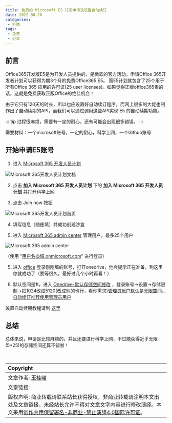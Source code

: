```yaml
---
title: 免费的 Microsoft E5 订阅申请及设置自动续订
date: 2022-06-26
categories:
 - 折腾
tags:
 - 免费
 - 分享
---
```


## 前言

Office365开发版E5是为开发人员提供的，是微软的官方活动，申请Office 365开发者计划可以获得为期3个月的免费Office365 E5。 而E5计划就包含了25个用于所有Office 365 应用的许可证(25 user licenses)。如果觉得正版office365贵的话，这就是免费获取正版Office的绝佳机会！

由于它只有120天的时长，所以也应设置好自动续订程序，而网上很多的大佬也制作出了自动续期的API，而我们可以通过调用这些API实现 E5 的自动续期功能。

::: tip
过程很麻烦，需要有一定的耐心。还有可能会出现很多错误。
:::

需要材料：一个microsoft账号，一定的耐心，科学上网，一个Github账号

## 开始申请E5账号

1. 进入 [Microsoft 365 开发人员计划](https://docs.microsoft.com/zh-cn/office/developer-program/microsoft-365-developer-program) <br>
<img src='https://s1.ax1x.com/2022/05/30/X1wDIK.jpg' alt='Microsoft 365开发人员计划文档'/>

2. 点击 <strong>加入 Microsoft 365 开发人员计划</strong> 下的 <strong>加入 Microsoft 365 开发人员计划</strong> 并打开科学上网<br>

3. 点击 Join now 按钮<br>
<img src='https://s1.ax1x.com/2022/05/30/X1w2Md.jpg' alt='Microsoft 365开发人员计划首页'/>

4. 填写信息（随便填）并成功创建沙盒

5. 进入 [Microsoft 365 admin center](https://admin.microsoft.com/) 管理用户，最多25个用户<br>
<img src='https://s1.ax1x.com/2022/05/30/X1BIgg.jpg' alt='Microsoft 365 admin center'/>

（使用 ”用户名@域.onmicrosoft.com” 进行登录）

5. 进入 [office](https://www.office.com/) 登录刚刚填的账号，打开onedrive，他会提示正在准备，到这里你就成功了（要等很久，最好过几个小时再看！）

6. 默认空间是1t，进入 [Onedrive-默认存储空间修改](https://admin.onedrive.com/#v=StorageSettings) ，登录账号->设置->存储限制->把1024改成5120(改成别的也行，看你需求)<ins>管理员账户默认是无限空间，自动续订推荐使用管理员用户</ins>

设置自动续期教程请到 [这里](https://blog.mojy.xyz/archives/2022/free-onedrive-e5-auto.html)

## 总结

总体来说，申请是比较麻烦的，并且还要进行科学上网，不过能获得近乎无限(5*25)的存储空间还算不错啦！

<br>

| Copyright |
| :-----|
| 文章作者: <a href="mailto:abcd2890000456@126.com">玉桂喵</a> |
| 文章链接: []() |
| 版权声明: 商业转载请联系站长获得授权，非商业转载请注明本文出处及文章链接，未经站长允许不得对文章文字内容进行修改演绎。本文采用[创作共用保留署名-非商业-禁止演绎4.0国际许可证](https://creativecommons.org/licenses/by-nc-nd/4.0/)。 |
